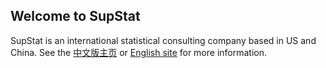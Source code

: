 ## Welcome to SupStat 

SupStat is an international statistical consulting company based in US and China. See the [中文版主页](http://supstat.github.io/cn) or [English site](http://supstat.github.io/en) for more information.